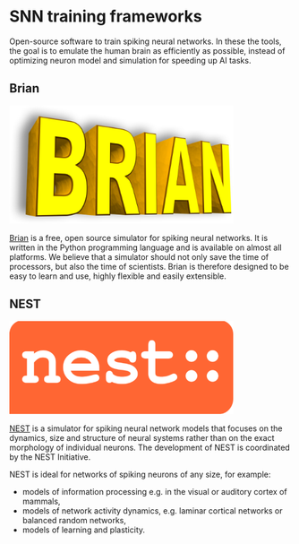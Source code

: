 # SNN training frameworks

Open-source software to train spiking neural networks. In these the tools, the goal is to emulate the human brain as efficiently as possible, instead of optimizing neuron model and simulation for speeding up AI tasks.

## Brian

<img src="../images/brian.png" alt="brian" width="400"/>

[Brian](https://briansimulator.org/) is a free, open source simulator for spiking neural networks. It is written in the Python programming language and is available on almost all platforms. We believe that a simulator should not only save the time of processors, but also the time of scientists. Brian is therefore designed to be easy to learn and use, highly flexible and easily extensible.

## NEST

<img src="../images/nest.png" alt="nest" width="400"/>

[NEST](https://www.nest-simulator.org/) is a simulator for spiking neural network models that focuses on the dynamics, size and structure of neural systems rather than on the exact morphology of individual neurons. The development of NEST is coordinated by the NEST Initiative.

NEST is ideal for networks of spiking neurons of any size, for example:

- models of information processing e.g. in the visual or auditory cortex of mammals,
- models of network activity dynamics, e.g. laminar cortical networks or balanced random networks,
- models of learning and plasticity.
